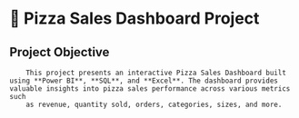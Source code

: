 # 🍕 Pizza Sales Dashboard Project
##        Project Objective

        This project presents an interactive Pizza Sales Dashboard built using **Power BI**, **SQL**, and **Excel**. The dashboard provides valuable insights into pizza sales performance across various metrics such 
        as revenue, quantity sold, orders, categories, sizes, and more.

